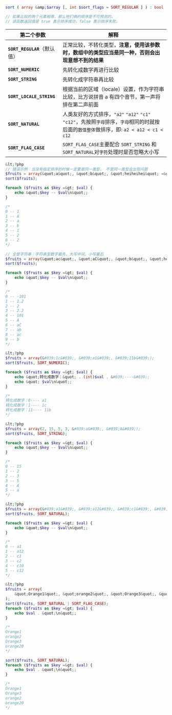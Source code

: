 ```php
sort ( array &amp;$array [, int $sort_flags = SORT_REGULAR ] ) : bool

// 如果比较的两个元素相等，那么他们俩的顺序是不可预测的。
// 该函数返回值是 true 表示排序成功，false 表示排序失败。
```

| 第二个参数                   | 解释                                                         |
| ---------------------------- | ------------------------------------------------------------ |
| **`SORT_REGULAR`**（默认值） | 正常比较，不转化类型，**注意，使用该参数时，数组中的类型应当是同一种，否则会出现意想不到的结果** |
| **`SORT_NUMERIC`**           | 先转化成数字再进行比较                                       |
| **`SORT_STRING`**            | 先转化成字符串再比较                                         |
| **`SORT_LOCALE_STRING`**     | 根据当前的区域（locale）设置，作为字符串比较，比方说拼音 a 有四个音节，第一声将排在第二声前面 |
| **`SORT_NATURAL`**           | 人类友好的方式排序，`"a2"` `"a12"` `"c1"` `"c12"`，先按照`字母`排序，`字母`相同的时就按后面的`数值整体`做排序，即: `a2 < a12 < c1 < c12` |
| **`SORT_FLAG_CASE`**         | `SORT_FLAG_CASE`主要配合 `SORT_STRING` 和 `SORT_NATURAL`对`字符`处理时是否忽略大小写 |

```php
&lt;?php
// 错误示例：当没有指定排序的时候一定要是同一类型， 不是同一类型会出现问题
$fruits = array(&quot;a&quot;, &quot;b&quot;, &quot;heiheihei&quot; =&gt; &quot;A&quot;, &quot;1&quot;, 1, 2, &quot;2&quot;);
sort($fruits);

foreach ($fruits as $key =&gt; $val) {
    echo &quot;$key -- $val\n&quot;;
}

/*
0 -- 1
1 -- A
2 -- a
3 -- b
4 -- 1
5 -- 2
6 -- 2
*/

// 全是字符串：字符串型数字最先，大写中间，小写最后
$fruits = array(&quot;ac&quot;, &quot;aC&quot;, &quot;b&quot;, &quot;heiheihei&quot; =&gt; &quot;A&quot;, &quot;101&quot;, &quot;-101&quot;, &quot;2&quot;, &quot;1.2&quot;, &quot;2.2&quot;, &quot;ab&quot;);
sort($fruits);

foreach ($fruits as $key =&gt; $val) {
    echo &quot;$key -- $val\n&quot;;
}

/*
0 -- -101
1 -- 1.2
2 -- 2
3 -- 2.2
4 -- 101
5 -- A
6 -- aC
7 -- ab
8 -- ac
9 -- b
*/
```

```php
&lt;?php
$fruits = array(&#039;1c&#039;, &#039;a1&#039;, &#039;11b&#039;);
sort($fruits, SORT_NUMERIC);

foreach ($fruits as $key =&gt; $val) {
    echo &quot;转化成数字：&quot; . (int)$val . &#039;----&#039;;
    echo &quot; $val\n&quot;;
}

/*
转化成数字：0---- a1
转化成数字：1---- 1c
转化成数字：11---- 11b
*/
```

```php
&lt;?php
$fruits = array(2, 15, 5, 3, &#039;a&#039;, &#039;A&#039;);
sort($fruits, SORT_STRING);

foreach ($fruits as $key =&gt; $val) {
    echo &quot;$key -- $val\n&quot;;
}

/*
0 -- 15
1 -- 2
2 -- 3
3 -- 5
4 -- A
5 -- a
*/
```

```php
&lt;?php
$fruits = array(&#039;a1&#039;, &#039;a12&#039;, &#039;c1&#039;, &#039;c12&#039;, &#039;c2&#039;, &#039;c10&#039;);
sort($fruits, SORT_NATURAL);

foreach ($fruits as $key =&gt; $val) {
    echo &quot;$key -- $val\n&quot;;
}

/*
0 -- a1
1 -- a12
2 -- c1
3 -- c2
4 -- c10
5 -- c12
*/
```

```php
&lt;?php
$fruits = array(
    &quot;Orange1&quot;, &quot;orange2&quot;, &quot;Orange3&quot;, &quot;orange20&quot;
);
sort($fruits, SORT_NATURAL | SORT_FLAG_CASE);
foreach ($fruits as $key =&gt; $val) {
    echo $val . &quot;\n&quot;;
}

/*
Orange1
orange2
Orange3
orange20
*/

sort($fruits, SORT_NATURAL);
foreach ($fruits as $key =&gt; $val) {
    echo $val . &quot;\n&quot;;
}

/*
Orange1
Orange3
orange2
orange20
*/
```